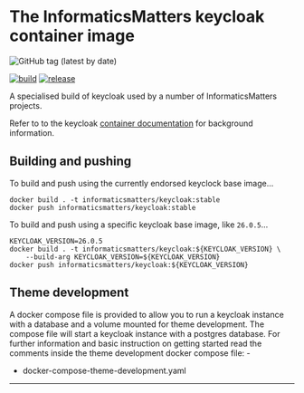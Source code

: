 # The InformaticsMatters keycloak container image

![GitHub tag (latest by date)](https://img.shields.io/github/v/tag/informaticsmatters/docker-keycloak)

[![build](https://github.com/InformaticsMatters/docker-keycloak/actions/workflows/build.yaml/badge.svg)](https://github.com/InformaticsMatters/docker-keycloak/actions/workflows/build.yaml)
[![release](https://github.com/InformaticsMatters/docker-keycloak/actions/workflows/release.yaml/badge.svg)](https://github.com/InformaticsMatters/docker-keycloak/actions/workflows/release.yaml)

A specialised build of keycloak used by a number of InformaticsMatters projects.

Refer to to the keycloak [container documentation] for background information.

## Building and pushing
To build and push using the currently endorsed keyclock base image...

    docker build . -t informaticsmatters/keycloak:stable
    docker push informaticsmatters/keycloak:stable

To build and push using a specific keycloak base image, like `26.0.5`...

    KEYCLOAK_VERSION=26.0.5
    docker build . -t informaticsmatters/keycloak:${KEYCLOAK_VERSION} \
        --build-arg KEYCLOAK_VERSION=${KEYCLOAK_VERSION}
    docker push informaticsmatters/keycloak:${KEYCLOAK_VERSION}

## Theme development
A docker compose file is provided to allow you to run a keycloak instance
with a database and a volume mounted for theme development. The compose file
will start a keycloak instance with a postgres database. For further information
and basic instruction on getting started read the comments inside the
theme development docker compose file: -

- docker-compose-theme-development.yaml

---

[container documentation]: https://www.keycloak.org/server/containers
